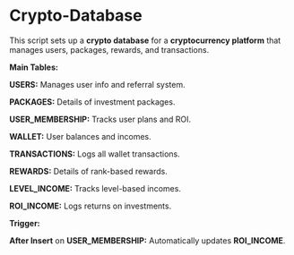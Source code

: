 # Crypto-Database

This script sets up a **crypto database** for a **cryptocurrency platform** that manages users, packages, rewards, and transactions.


**Main Tables:**

**USERS:** Manages user info and referral system.

**PACKAGES:** Details of investment packages.

**USER_MEMBERSHIP:** Tracks user plans and ROI.

**WALLET:** User balances and incomes.

**TRANSACTIONS:** Logs all wallet transactions.

**REWARDS:** Details of rank-based rewards.

**LEVEL_INCOME:** Tracks level-based incomes.

**ROI_INCOME:** Logs returns on investments.


**Trigger:**

**After Insert** on **USER_MEMBERSHIP:** Automatically updates **ROI_INCOME**.
